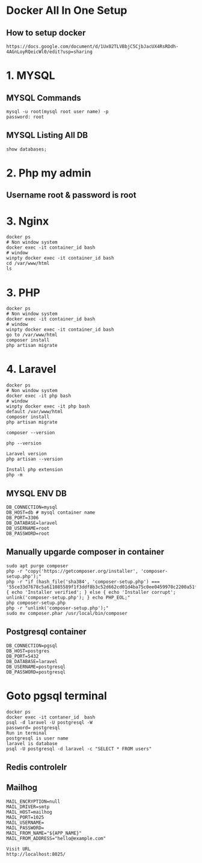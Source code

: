 # Docker All In One Setup
## How to setup docker
```
https://docs.google.com/document/d/1Ux02TLVBbjC5CjbJacUX4RsRDdh-4AGnLoyRQeicWl0/edit?usp=sharing
```
# 1. MYSQL 
## MYSQL Commands 
```
mysql -u root(mysql root user name) -p
password: root 
```

##  MYSQL Listing All DB
```
show databases;
```

# 2. Php my admin
## Username root & password is root

# 3. Nginx
```
docker ps
# Non window system
docker exec -it container_id bash
# window
winpty docker exec -it container_id bash
cd /var/www/html
ls 
```

# 3. PHP
```
docker ps
# Non window system
docker exec -it container_id bash
# window
winpty docker exec -it container_id bash
go to /var/www/html
composer install 
php artisan migrate 
```


# 4. Laravel
```
docker ps
# Non window system
docker exec -it php bash
# window
winpty docker exec -it php bash
default /var/www/html
composer install 
php artisan migrate 

composer --version 

php --version

Laravel version
php artisan --version

Install php extension 
php -m 
```

##  MYSQL ENV DB
```
DB_CONNECTION=mysql
DB_HOST=db # mysql container name
DB_PORT=3306
DB_DATABASE=laravel
DB_USERNAME=root
DB_PASSWORD=root
```

## Manually upgarde composer in container
```
sudo apt purge composer
php -r "copy('https://getcomposer.org/installer', 'composer-setup.php');"
php -r "if (hash_file('sha384', 'composer-setup.php') === '55ce33d7678c5a611085589f1f3ddf8b3c52d662cd01d4ba75c0ee0459970c2200a51f492d557530c71c15d8dba01eae') { echo 'Installer verified'; } else { echo 'Installer corrupt'; unlink('composer-setup.php'); } echo PHP_EOL;"
php composer-setup.php
php -r "unlink('composer-setup.php');"
sudo mv composer.phar /usr/local/bin/composer
```

## Postgresql container
```
DB_CONNECTION=pgsql
DB_HOST=postgres
DB_PORT=5432
DB_DATABASE=laravel
DB_USERNAME=postgresql
DB_PASSWORD=postgresql
```

# Goto pgsql terminal

```
docker ps 
docker exec -it contaner_id  bash
psql -d laravel -U postgresql -W
password= postgresql
Run in terminal 
postgresql is user name 
laravel is database
psql -U postgresql -d laravel -c "SELECT * FROM users"
```

## Redis controlelr


## Mailhog
```
MAIL_ENCRYPTION=null
MAIL_DRIVER=smtp
MAIL_HOST=mailhog
MAIL_PORT=1025
MAIL_USERNAME=
MAIL_PASSWORD=
MAIL_FROM_NAME="${APP_NAME}"
MAIL_FROM_ADDRESS="hello@example.com"
```
```
Visit URL
http://localhost:8025/
```
